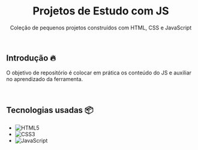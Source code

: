 <h1 align="center">Projetos de Estudo com JS</h1>
<p align="center">Coleção de pequenos projetos construídos com HTML, CSS e JavaScript</p> <br>


##  Introdução 🔥
O objetivo de repositório é colocar em prática os conteúdo do JS e auxiliar no aprendizado da ferramenta. <br>

<br>

##  Tecnologias usadas 📦
- ![HTML5](https://img.shields.io/badge/html5-%23E34F26.svg?style=for-the-badge&logo=html5&logoColor=white)
- ![CSS3](https://img.shields.io/badge/css3-%231572B6.svg?style=for-the-badge&logo=css3&logoColor=white)
- ![JavaScript](https://img.shields.io/badge/javascript-%23323330.svg?style=for-the-badge&logo=javascript&logoColor=%23F7DF1E)

